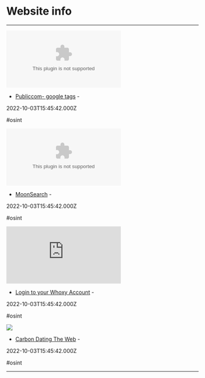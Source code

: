 # Website info

---

![](https://rdl.ink/render/https%3A%2F%2Fpublicwww.com)

- [Publiccom- google tags](https://publicwww.com) - 

2022-10-03T15:45:42.000Z

#osint

![](https://rdl.ink/render/http%3A%2F%2Fmoonsearch.com)

- [MoonSearch](http://moonsearch.com) - 

2022-10-03T15:45:42.000Z

#osint

![](https://rdl.ink/render/https%3A%2F%2Fwww.whoxy.com%2Faccount%2Fhistory.php)

- [Login to your Whoxy Account](https://www.whoxy.com/account/history.php) - 

2022-10-03T15:45:42.000Z

#osint

![](https://rdl.ink/render/http%3A%2F%2Fcarbondate.cs.odu.edu)

- [Carbon Dating The Web](http://carbondate.cs.odu.edu) - 

2022-10-03T15:45:42.000Z

#osint

---

